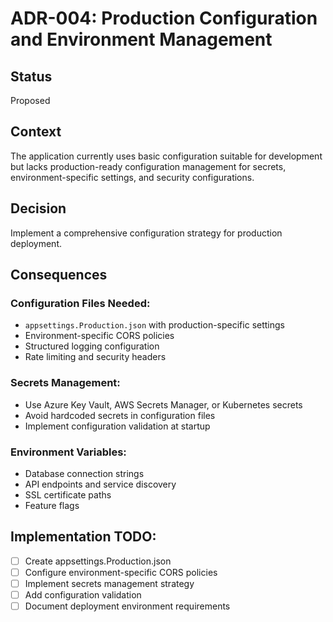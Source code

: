 # ADR-004: Production Configuration and Environment Management

## Status
Proposed

## Context
The application currently uses basic configuration suitable for development but lacks production-ready configuration
management for secrets, environment-specific settings, and security configurations.

## Decision
Implement a comprehensive configuration strategy for production deployment.

## Consequences

### Configuration Files Needed:
- `appsettings.Production.json` with production-specific settings
- Environment-specific CORS policies
- Structured logging configuration
- Rate limiting and security headers

### Secrets Management:
- Use Azure Key Vault, AWS Secrets Manager, or Kubernetes secrets
- Avoid hardcoded secrets in configuration files
- Implement configuration validation at startup

### Environment Variables:
- Database connection strings
- API endpoints and service discovery
- SSL certificate paths
- Feature flags

## Implementation TODO:
- [ ] Create appsettings.Production.json
- [ ] Configure environment-specific CORS policies  
- [ ] Implement secrets management strategy
- [ ] Add configuration validation
- [ ] Document deployment environment requirements
